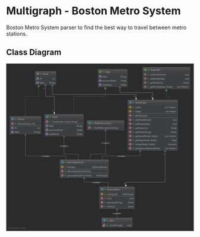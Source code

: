# Multigraph - Boston Metro System
Boston Metro System parser to find the best way to travel between metro stations.


## Class Diagram

![](Class%20Diagram.png)
